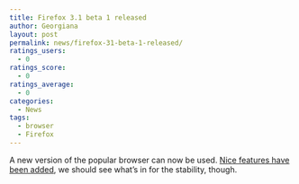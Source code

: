 ```yaml
---
title: Firefox 3.1 beta 1 released
author: Georgiana
layout: post
permalink: news/firefox-31-beta-1-released/
ratings_users:
  - 0
ratings_score:
  - 0
ratings_average:
  - 0
categories:
  - News
tags:
  - browser
  - Firefox
---
```

A new version of the popular browser can now be used. [Nice features have been added][1], we should see what&#8217;s in for the stability, though.

 [1]: http://www.mozilla.com/en-US/firefox/3.1b1/releasenotes/#whatsnew "About Firefox 3.1 beta 1"
